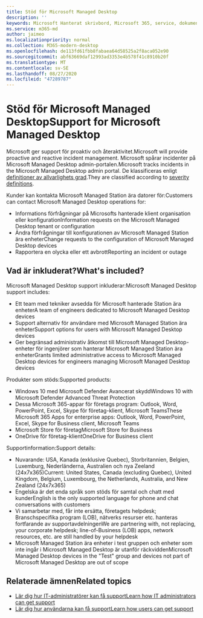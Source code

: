 ```yaml
---
title: Stöd för Microsoft Managed Desktop
description: ''
keywords: Microsoft Hanterat skrivbord, Microsoft 365, service, dokumentation
ms.service: m365-md
author: jaimeo
ms.localizationpriority: normal
ms.collection: M365-modern-desktop
ms.openlocfilehash: de113fd61fbb8fabaea64d58525a2f8aca052e90
ms.sourcegitcommit: abf63669daf12993ad3353e4b578f41c8910b20f
ms.translationtype: MT
ms.contentlocale: sv-SE
ms.lasthandoff: 08/27/2020
ms.locfileid: "47289787"
---
```

# <a name="support-for-microsoft-managed-desktop"></a><span data-ttu-id="4f93a-103">Stöd för Microsoft Managed Desktop</span><span class="sxs-lookup"><span data-stu-id="4f93a-103">Support for Microsoft Managed Desktop</span></span>

<span data-ttu-id="4f93a-104">Microsoft ger support för proaktiv och återaktivitet.</span><span class="sxs-lookup"><span data-stu-id="4f93a-104">Microsoft will provide proactive and reactive incident management.</span></span> <span data-ttu-id="4f93a-105">Microsoft spårar incidenter på Microsoft Managed Desktop admin-portalen.</span><span class="sxs-lookup"><span data-stu-id="4f93a-105">Microsoft tracks incidents in the Microsoft Managed Desktop admin portal.</span></span> <span data-ttu-id="4f93a-106">De klassificeras enligt [definitioner av allvarlighets grad](../working-with-managed-desktop/admin-support.md#sev).</span><span class="sxs-lookup"><span data-stu-id="4f93a-106">They are classified according to [severity definitions](../working-with-managed-desktop/admin-support.md#sev).</span></span>

<span data-ttu-id="4f93a-107">Kunder kan kontakta Microsoft Managed Station ära datorer för:</span><span class="sxs-lookup"><span data-stu-id="4f93a-107">Customers can contact Microsoft Managed Desktop operations for:</span></span>
- <span data-ttu-id="4f93a-108">Informations förfrågningar på Microsofts hanterade klient organisation eller konfiguration</span><span class="sxs-lookup"><span data-stu-id="4f93a-108">Information requests on the Microsoft Managed Desktop tenant or configuration</span></span>
- <span data-ttu-id="4f93a-109">Ändra förfrågningar till konfigurationen av Microsoft Managed Station ära enheter</span><span class="sxs-lookup"><span data-stu-id="4f93a-109">Change requests to the configuration of Microsoft Managed Desktop devices</span></span>
- <span data-ttu-id="4f93a-110">Rapportera en olycka eller ett avbrott</span><span class="sxs-lookup"><span data-stu-id="4f93a-110">Reporting an incident or outage</span></span>

## <a name="whats-included"></a><span data-ttu-id="4f93a-111">Vad är inkluderat?</span><span class="sxs-lookup"><span data-stu-id="4f93a-111">What's included?</span></span>

<span data-ttu-id="4f93a-112">Microsoft Managed Desktop support inkluderar:</span><span class="sxs-lookup"><span data-stu-id="4f93a-112">Microsoft Managed Desktop support includes:</span></span>

- <span data-ttu-id="4f93a-113">Ett team med tekniker avsedda för Microsoft hanterade Station ära enheter</span><span class="sxs-lookup"><span data-stu-id="4f93a-113">A team of engineers dedicated to Microsoft Managed Desktop devices</span></span>
- <span data-ttu-id="4f93a-114">Support alternativ för användare med Microsoft Managed Station ära enheter</span><span class="sxs-lookup"><span data-stu-id="4f93a-114">Support options for users with Microsoft Managed Desktop devices</span></span>
- <span data-ttu-id="4f93a-115">Ger begränsad administrativ åtkomst till Microsoft Managed Desktop-enheter för ingenjörer som hanterar Microsoft Managed Station ära enheter</span><span class="sxs-lookup"><span data-stu-id="4f93a-115">Grants limited administrative access to Microsoft Managed Desktop devices for engineers managing Microsoft Managed Desktop devices</span></span> 

<span data-ttu-id="4f93a-116">Produkter som stöds:</span><span class="sxs-lookup"><span data-stu-id="4f93a-116">Supported products:</span></span>

- <span data-ttu-id="4f93a-117">Windows 10 med Microsoft Defender Avancerat skydd</span><span class="sxs-lookup"><span data-stu-id="4f93a-117">Windows 10 with Microsoft Defender Advanced Threat Protection</span></span> 
- <span data-ttu-id="4f93a-118">Dessa Microsoft 365-appar för företags program: Outlook, Word, PowerPoint, Excel, Skype för företag-klient, Microsoft Teams</span><span class="sxs-lookup"><span data-stu-id="4f93a-118">These Microsoft 365 Apps for enterprise apps: Outlook, Word, PowerPoint, Excel, Skype for Business client, Microsoft Teams</span></span> 
- <span data-ttu-id="4f93a-119">Microsoft Store för företag</span><span class="sxs-lookup"><span data-stu-id="4f93a-119">Microsoft Store for Business</span></span> 
- <span data-ttu-id="4f93a-120">OneDrive för företag-klient</span><span class="sxs-lookup"><span data-stu-id="4f93a-120">OneDrive for Business client</span></span> 

<span data-ttu-id="4f93a-121">Supportinformation:</span><span class="sxs-lookup"><span data-stu-id="4f93a-121">Support details:</span></span>

- <span data-ttu-id="4f93a-122">Nuvarande: USA, Kanada (exklusive Quebec), Storbritannien, Belgien, Luxemburg, Nederländerna, Australien och nya Zeeland (24x7x365)</span><span class="sxs-lookup"><span data-stu-id="4f93a-122">Current: United States, Canada (excluding Quebec), United Kingdom, Belgium, Luxembourg, the Netherlands, Australia, and New Zealand (24x7x365)</span></span> 
- <span data-ttu-id="4f93a-123">Engelska är det enda språk som stöds för samtal och chatt med kunder</span><span class="sxs-lookup"><span data-stu-id="4f93a-123">English is the only supported language for phone and chat conversations with customers</span></span> 
- <span data-ttu-id="4f93a-124">Vi samarbetar med, får inte ersätta, företagets helpdesk; Branschspecifika program (LOB), nätverks resurser etc. hanteras fortfarande av supportavdelningen</span><span class="sxs-lookup"><span data-stu-id="4f93a-124">We are partnering with, not replacing, your corporate helpdesk; line-of-Business (LOB) apps, network resources, etc. are still handled by your helpdesk</span></span> 
- <span data-ttu-id="4f93a-125">Microsoft Managed Station ära enheter i test gruppen och enheter som inte ingår i Microsoft Managed Desktop är utanför räckvidden</span><span class="sxs-lookup"><span data-stu-id="4f93a-125">Microsoft Managed Desktop devices in the "Test" group and devices not part of Microsoft Managed Desktop are out of scope</span></span> 


## <a name="related-topics"></a><span data-ttu-id="4f93a-126">Relaterade ämnen</span><span class="sxs-lookup"><span data-stu-id="4f93a-126">Related topics</span></span>

- [<span data-ttu-id="4f93a-127">Lär dig hur IT-administratörer kan få support</span><span class="sxs-lookup"><span data-stu-id="4f93a-127">Learn how IT administrators can get support</span></span>](../working-with-managed-desktop/admin-support.md)
- [<span data-ttu-id="4f93a-128">Lär dig hur användarna kan få support</span><span class="sxs-lookup"><span data-stu-id="4f93a-128">Learn how users can get support</span></span>](../working-with-managed-desktop/end-user-support.md)
